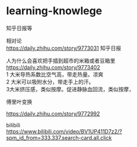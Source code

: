 # learning-knowlege  

知乎日报等  

相对论  
https://daily.zhihu.com/story/9773031 知乎日报    

人为什么会喜欢把手插到超市的米箱或者豆箱里
https://daily.zhihu.com/story/9773402    
1 大米导热系数比空气高，带走热量。凉爽  
2 大米可以吸附水分，带走手上的汗。  
3大米挤压感，类似按摩。促进静脉血回流，类似按摩，  

傅里叶变换  

https://daily.zhihu.com/story/9772992   

bilibili  
https://www.bilibili.com/video/BV1UP411D7z2/?spm_id_from=333.337.search-card.all.click  

